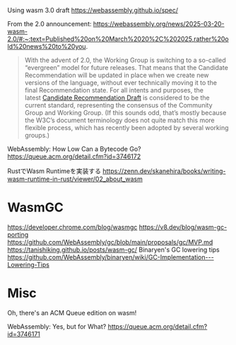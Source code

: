 Using wasm 3.0 draft
https://webassembly.github.io/spec/

From the 2.0 announcement:
https://webassembly.org/news/2025-03-20-wasm-2.0/#:~:text=Published%20on%20March%2020%2C%202025,rather%20old%20news%20to%20you.
> With the advent of 2.0, the Working Group is switching to a so-called “evergreen” model for future releases. That means that the Candidate Recommendation will be updated in place when we create new versions of the language, without ever technically moving it to the final Recommendation state. For all intents and purposes, the latest [Candidate Recommendation Draft](https://www.w3.org/TR/wasm-core-2/) is considered to be the current standard, representing the consensus of the Community Group and Working Group. (If this sounds odd, that’s mostly because the W3C’s document terminology does not quite match this more flexible process, which has recently been adopted by several working groups.)


WebAssembly: How Low Can a Bytecode Go?
https://queue.acm.org/detail.cfm?id=3746172

RustでWasm Runtimeを実装する
https://zenn.dev/skanehira/books/writing-wasm-runtime-in-rust/viewer/02_about_wasm

# WasmGC
https://developer.chrome.com/blog/wasmgc
https://v8.dev/blog/wasm-gc-porting
https://github.com/WebAssembly/gc/blob/main/proposals/gc/MVP.md
https://tanishiking.github.io/posts/wasm-gc/
Binaryen's GC lowering tips
https://github.com/WebAssembly/binaryen/wiki/GC-Implementation---Lowering-Tips

# Misc
Oh, there's an ACM Queue edition on wasm!

WebAssembly: Yes, but for What?
https://queue.acm.org/detail.cfm?id=3746171